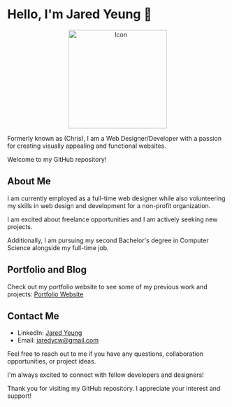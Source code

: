 # Hello, I'm Jared Yeung 👋
<p align="center">
  <img src="https://cdn.sanity.io/images/mrzc8peh/production/0f415fc9433ba73b29425b89a3205b6fc4fbeaa1-10x12.svg" alt="Icon" width="225">
</p>
Formerly known as (Chris), I am a Web Designer/Developer with a passion for creating visually appealing and functional websites.

Welcome to my GitHub repository!

## About Me

I am currently employed as a full-time web designer while also volunteering my skills in web design and development for a non-profit organization. 

I am excited about freelance opportunities and I am actively seeking new projects. 

Additionally, I am pursuing my second Bachelor's degree in Computer Science alongside my full-time job.




## Portfolio and Blog

Check out my portfolio website to see some of my previous work and projects: [Portfolio Website](https://www.jaredyeung.com/)

## Contact Me

- LinkedIn: [Jared Yeung](https://www.linkedin.com/in/jared-yeung-318714208/)
- Email: [jaredycw@gmail.com](mailto:jaredycw@gmail.com)
 

Feel free to reach out to me if you have any questions, collaboration opportunities, or project ideas. 

I'm always excited to connect with fellow developers and designers!

Thank you for visiting my GitHub repository. I appreciate your interest and support!
